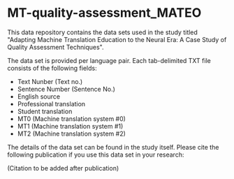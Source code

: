 # MT-quality-assessment_MATEO

This data repository contains the data sets used in the study titled "Adapting Machine Translation Education to the Neural Era: A Case Study of Quality Assessment Techniques". 

The data set is provided per language pair. Each tab-delimited TXT file consists of the following fields:
- Text Nunber (Text no.)	
- Sentence Number (Sentence No.)
- English source	
- Professional translation	
- Student translation	
- MT0 (Machine translation system #0)
- MT1 (Machine translation system #1)
- MT2 (Machine translation system #2)

The details of the data set can be found in the study itself. 
Please cite the following publication if you use this data set in your research:

(Citation to be added after publication)




